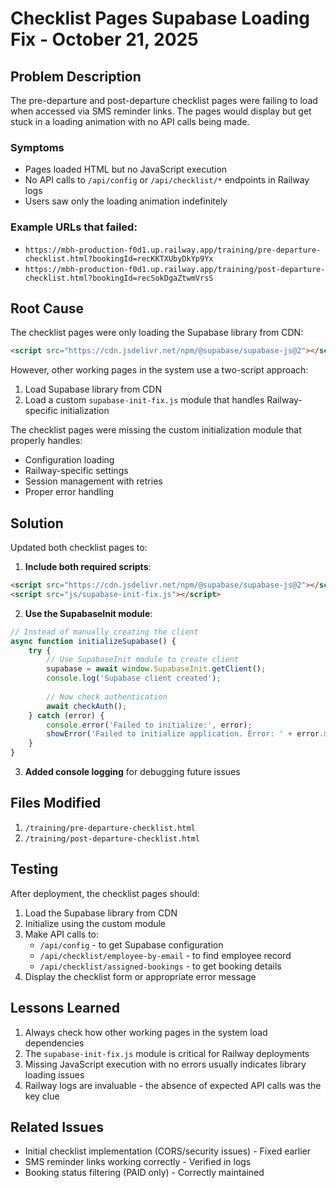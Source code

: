 # Checklist Pages Supabase Loading Fix - October 21, 2025

## Problem Description

The pre-departure and post-departure checklist pages were failing to load when accessed via SMS reminder links. The pages would display but get stuck in a loading animation with no API calls being made.

### Symptoms
- Pages loaded HTML but no JavaScript execution
- No API calls to `/api/config` or `/api/checklist/*` endpoints in Railway logs
- Users saw only the loading animation indefinitely

### Example URLs that failed:
- `https://mbh-production-f0d1.up.railway.app/training/pre-departure-checklist.html?bookingId=recKKTXUbyDkYp9Yx`
- `https://mbh-production-f0d1.up.railway.app/training/post-departure-checklist.html?bookingId=recSokDgaZtwmVrsS`

## Root Cause

The checklist pages were only loading the Supabase library from CDN:
```html
<script src="https://cdn.jsdelivr.net/npm/@supabase/supabase-js@2"></script>
```

However, other working pages in the system use a two-script approach:
1. Load Supabase library from CDN
2. Load a custom `supabase-init-fix.js` module that handles Railway-specific initialization

The checklist pages were missing the custom initialization module that properly handles:
- Configuration loading
- Railway-specific settings
- Session management with retries
- Proper error handling

## Solution

Updated both checklist pages to:

1. **Include both required scripts**:
```html
<script src="https://cdn.jsdelivr.net/npm/@supabase/supabase-js@2"></script>
<script src="js/supabase-init-fix.js"></script>
```

2. **Use the SupabaseInit module**:
```javascript
// Instead of manually creating the client
async function initializeSupabase() {
    try {
        // Use SupabaseInit module to create client
        supabase = await window.SupabaseInit.getClient();
        console.log('Supabase client created');
        
        // Now check authentication
        await checkAuth();
    } catch (error) {
        console.error('Failed to initialize:', error);
        showError('Failed to initialize application. Error: ' + error.message);
    }
}
```

3. **Added console logging** for debugging future issues

## Files Modified

1. `/training/pre-departure-checklist.html`
2. `/training/post-departure-checklist.html`

## Testing

After deployment, the checklist pages should:
1. Load the Supabase library from CDN
2. Initialize using the custom module
3. Make API calls to:
   - `/api/config` - to get Supabase configuration
   - `/api/checklist/employee-by-email` - to find employee record
   - `/api/checklist/assigned-bookings` - to get booking details
4. Display the checklist form or appropriate error message

## Lessons Learned

1. Always check how other working pages in the system load dependencies
2. The `supabase-init-fix.js` module is critical for Railway deployments
3. Missing JavaScript execution with no errors usually indicates library loading issues
4. Railway logs are invaluable - the absence of expected API calls was the key clue

## Related Issues

- Initial checklist implementation (CORS/security issues) - Fixed earlier
- SMS reminder links working correctly - Verified in logs
- Booking status filtering (PAID only) - Correctly maintained
